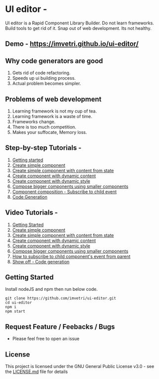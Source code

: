 # UI editor - 

UI editor is a Rapid Component Library Builder. Do not learn frameworks. Build tools to get rid of it. Snap out of web development. Its not healthy.


## Demo - https://imvetri.github.io/ui-editor/

## Why code generators are good
1. Gets rid of code refactoring.
2. Speeds up ui building process.
3. Actual problem becomes simpler.

## Problems of web development
1. Learning framework is not my cup of tea.
2. Learning framework is a waste of time.
3. Frameworks change.
4. There is too much competition. 
5. Makes your suffocate, Memory loss.


## Step-by-step Tutorials - 
1. [Getting started](https://github.com/imvetri/ui-editor/wiki/Getting-Started)
2. [Create simple component](https://github.com/imvetri/ui-editor/wiki/Create-a-simple-component)
3. [Create simple component with content from state](https://github.com/imvetri/ui-editor/wiki/Create-simple-component-with-content-from-state)
4. [Create component with dynamic content](https://github.com/imvetri/ui-editor/wiki/Create-component-with-dynamic-content)
5. [Create component with dynamic style](https://github.com/imvetri/ui-editor/wiki/Create-component-with-dynamic-style)
6. [Compose bigger components using smaller components](https://github.com/imvetri/ui-editor/wiki/Compose-bigger-components-using-smaller-components)
7. [Component composition - Subscribe to child event](https://github.com/imvetri/ui-editor/wiki/Component-composition---Subscribe-to-child-components)
8. [Code Generation](https://github.com/imvetri/ui-editor/wiki/Code-generation-to-ReactJS)

## Video Tutorials - 
1. [Getting Started](https://vimeo.com/386239335)
2. [Create simple component](https://vimeo.com/386239365)
3. [Create simple component with content from state](https://vimeo.com/386239387)
4. [Create component with dynamic content](https://vimeo.com/386239417)
5. [Create component with dynamic style](https://vimeo.com/386239443)
6. [Compose bigger components using smaller components](https://vimeo.com/386239481)
7. [How to subscribe to child component's event from parent](https://vimeo.com/386239513)
8. [Show off - Code generation](https://vimeo.com/386239546)

## Getting Started
Install nodeJS and npm then run below code.

```
git clone https://github.com/imvetri/ui-editor.git
cd ui-editor
npm i
npm start

```

## Request Feature / Feebacks / Bugs

 * Please feel free to open an issue



## License

This project is licensed under the GNU General Public License v3.0 - see the [LICENSE.md](LICENSE.md) file for details
